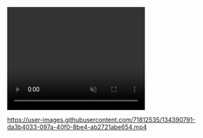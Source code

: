 <video width="320" height="240" autoplay muted>
  <source src="https://github.com/KasperKrawczyk/DynNoSliceCovid/blob/pinned_nodes/PinPole_9_Trim.mp4" type="video/mp4">
</video>


https://user-images.githubusercontent.com/71812535/134390791-da3b4033-097a-40f0-8be4-ab2721abe654.mp4

